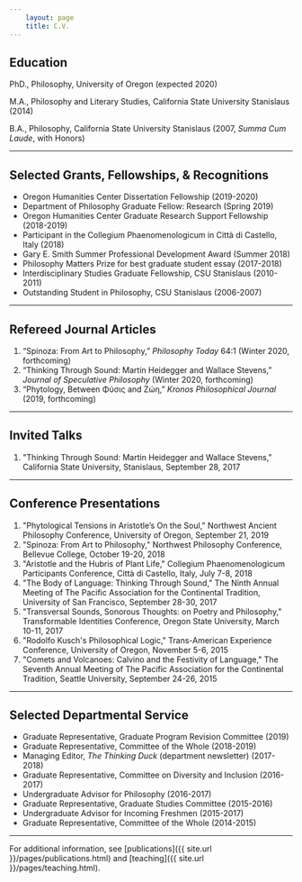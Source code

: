 ```yaml
---
    layout: page
    title: C.V.
---
```


## Education

PhD., Philosophy, University of Oregon (expected 2020)

M.A., Philosophy and Literary Studies, California State University Stanislaus (2014)

B.A., Philosophy, California State University Stanislaus (2007, *Summa Cum Laude*, with Honors)

---

## Selected Grants, Fellowships, & Recognitions
- Oregon Humanities Center Dissertation Fellowship (2019-2020)
- Department of Philosophy Graduate Fellow: Research (Spring 2019)
- Oregon Humanities Center Graduate Research Support Fellowship (2018-2019)
- Participant in the Collegium Phaenomenologicum in Città di Castello, Italy (2018)
- Gary E. Smith Summer Professional Development Award (Summer 2018)
- Philosophy Matters Prize for best graduate student essay (2017-2018)
- Interdisciplinary Studies Graduate Fellowship, CSU Stanislaus (2010-2011)
- Outstanding Student in Philosophy, CSU Stanislaus (2006-2007)

---

## Refereed Journal Articles

1. “Spinoza: From Art to Philosophy,” *Philosophy Today* 64:1 (Winter 2020, forthcoming)
1. “Thinking Through Sound: Martin Heidegger and Wallace Stevens,” *Journal of Speculative Philosophy* (Winter 2020, forthcoming)
1. “Phytology, Between Φύσις and Ζώη,” *Kronos Philosophical Journal* (2019, forthcoming)

---

## Invited Talks
1. "Thinking Through Sound: Martin Heidegger and Wallace Stevens," California State University, Stanislaus, September 28, 2017

---

## Conference Presentations
1. "Phytological Tensions in Aristotle’s On the Soul," Northwest Ancient Philosophy Conference, University of Oregon, September 21, 2019
1. "Spinoza: From Art to Philosophy," Northwest Philosophy Conference, Bellevue College, October 19-20, 2018
1. "Aristotle and the Hubris of Plant Life," Collegium Phaenomenologicum Participants Conference, Città di Castello, Italy, July 7-8, 2018
1. "The Body of Language: Thinking Through Sound," The Ninth Annual Meeting of The Pacific Association for the Continental Tradition, University of San Francisco, September 28-30, 2017
1. "Transversal Sounds, Sonorous Thoughts: on Poetry and Philosophy," Transformable Identities Conference, Oregon State University, March 10-11, 2017
1. "Rodolfo Kusch's Philosophical Logic," Trans-American Experience Conference, University of Oregon, November 5-6, 2015
1. "Comets and Volcanoes: Calvino and the Festivity of Language," The Seventh Annual Meeting of The Pacific Association for the Continental Tradition, Seattle University, September 24-26, 2015

---

## Selected Departmental Service
- Graduate Representative, Graduate Program Revision Committee (2019)
- Graduate Representative, Committee of the Whole (2018-2019)
- Managing Editor, *The Thinking Duck* (department newsletter) (2017-2018)
- Graduate Representative, Committee on Diversity and Inclusion (2016-2017)
- Undergraduate Advisor for Philosophy (2016-2017)
- Graduate Representative, Graduate Studies Committee (2015-2016)
- Undergraduate Advisor for Incoming Freshmen (2015-2017)
- Graduate Representative, Committee of the Whole (2014-2015)

---

For additional information, see [publications]({{ site.url }}/pages/publications.html) and [teaching]({{ site.url }}/pages/teaching.html).
